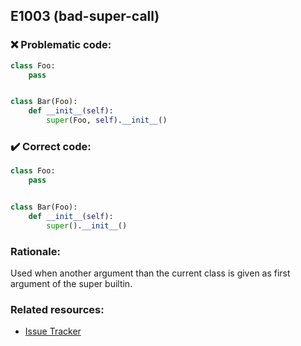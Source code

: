 ## E1003 (bad-super-call)

### :x: Problematic code:

```python
class Foo:
    pass


class Bar(Foo):
    def __init__(self):
        super(Foo, self).__init__()
```

### :heavy_check_mark: Correct code:

```python
class Foo:
    pass


class Bar(Foo):
    def __init__(self):
        super().__init__()
```

### Rationale:

Used when another argument than the current class is given as first argument
of the super builtin.

### Related resources:

- [Issue Tracker](https://github.com/PyCQA/pylint/issues?q=is%3Aissue+%22bad-super-call%22+OR+%22E1003%22)
